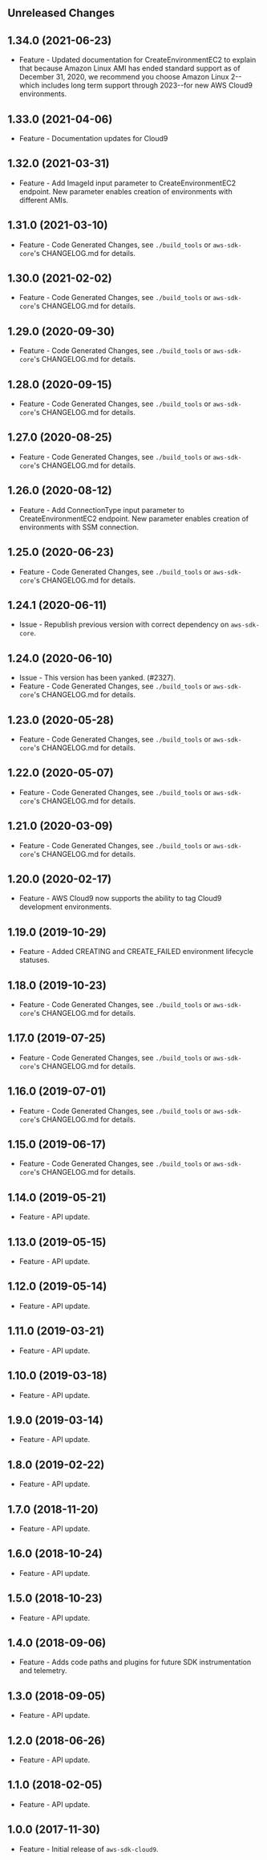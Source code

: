Unreleased Changes
------------------

1.34.0 (2021-06-23)
------------------

* Feature - Updated documentation for CreateEnvironmentEC2 to explain that because Amazon Linux AMI has ended standard support as of December 31, 2020, we recommend you choose Amazon Linux 2--which includes long term support through 2023--for new AWS Cloud9 environments.

1.33.0 (2021-04-06)
------------------

* Feature - Documentation updates for Cloud9

1.32.0 (2021-03-31)
------------------

* Feature - Add ImageId input parameter to CreateEnvironmentEC2 endpoint. New parameter enables creation of environments with different AMIs.

1.31.0 (2021-03-10)
------------------

* Feature - Code Generated Changes, see `./build_tools` or `aws-sdk-core`'s CHANGELOG.md for details.

1.30.0 (2021-02-02)
------------------

* Feature - Code Generated Changes, see `./build_tools` or `aws-sdk-core`'s CHANGELOG.md for details.

1.29.0 (2020-09-30)
------------------

* Feature - Code Generated Changes, see `./build_tools` or `aws-sdk-core`'s CHANGELOG.md for details.

1.28.0 (2020-09-15)
------------------

* Feature - Code Generated Changes, see `./build_tools` or `aws-sdk-core`'s CHANGELOG.md for details.

1.27.0 (2020-08-25)
------------------

* Feature - Code Generated Changes, see `./build_tools` or `aws-sdk-core`'s CHANGELOG.md for details.

1.26.0 (2020-08-12)
------------------

* Feature - Add ConnectionType input parameter to CreateEnvironmentEC2 endpoint. New parameter enables creation of environments with SSM connection.

1.25.0 (2020-06-23)
------------------

* Feature - Code Generated Changes, see `./build_tools` or `aws-sdk-core`'s CHANGELOG.md for details.

1.24.1 (2020-06-11)
------------------

* Issue - Republish previous version with correct dependency on `aws-sdk-core`.

1.24.0 (2020-06-10)
------------------

* Issue - This version has been yanked. (#2327).
* Feature - Code Generated Changes, see `./build_tools` or `aws-sdk-core`'s CHANGELOG.md for details.

1.23.0 (2020-05-28)
------------------

* Feature - Code Generated Changes, see `./build_tools` or `aws-sdk-core`'s CHANGELOG.md for details.

1.22.0 (2020-05-07)
------------------

* Feature - Code Generated Changes, see `./build_tools` or `aws-sdk-core`'s CHANGELOG.md for details.

1.21.0 (2020-03-09)
------------------

* Feature - Code Generated Changes, see `./build_tools` or `aws-sdk-core`'s CHANGELOG.md for details.

1.20.0 (2020-02-17)
------------------

* Feature - AWS Cloud9 now supports the ability to tag Cloud9 development environments.

1.19.0 (2019-10-29)
------------------

* Feature - Added CREATING and CREATE_FAILED environment lifecycle statuses.

1.18.0 (2019-10-23)
------------------

* Feature - Code Generated Changes, see `./build_tools` or `aws-sdk-core`'s CHANGELOG.md for details.

1.17.0 (2019-07-25)
------------------

* Feature - Code Generated Changes, see `./build_tools` or `aws-sdk-core`'s CHANGELOG.md for details.

1.16.0 (2019-07-01)
------------------

* Feature - Code Generated Changes, see `./build_tools` or `aws-sdk-core`'s CHANGELOG.md for details.

1.15.0 (2019-06-17)
------------------

* Feature - Code Generated Changes, see `./build_tools` or `aws-sdk-core`'s CHANGELOG.md for details.

1.14.0 (2019-05-21)
------------------

* Feature - API update.

1.13.0 (2019-05-15)
------------------

* Feature - API update.

1.12.0 (2019-05-14)
------------------

* Feature - API update.

1.11.0 (2019-03-21)
------------------

* Feature - API update.

1.10.0 (2019-03-18)
------------------

* Feature - API update.

1.9.0 (2019-03-14)
------------------

* Feature - API update.

1.8.0 (2019-02-22)
------------------

* Feature - API update.

1.7.0 (2018-11-20)
------------------

* Feature - API update.

1.6.0 (2018-10-24)
------------------

* Feature - API update.

1.5.0 (2018-10-23)
------------------

* Feature - API update.

1.4.0 (2018-09-06)
------------------

* Feature - Adds code paths and plugins for future SDK instrumentation and telemetry.

1.3.0 (2018-09-05)
------------------

* Feature - API update.

1.2.0 (2018-06-26)
------------------

* Feature - API update.

1.1.0 (2018-02-05)
------------------

* Feature - API update.

1.0.0 (2017-11-30)
------------------

* Feature - Initial release of `aws-sdk-cloud9`.